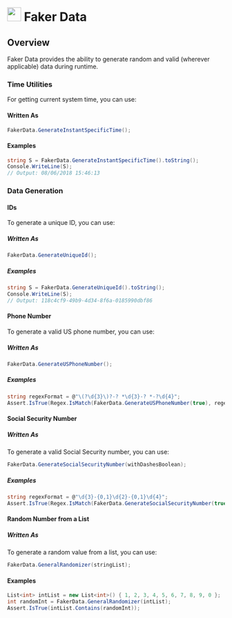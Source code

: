 # <img src="resources/maqslogo.ico" height="32" width="32"> Faker Data

## Overview
Faker Data provides the ability to generate random and valid (wherever applicable) data during runtime.

### Time Utilities
For getting current system time, you can use:  

#### Written As

```csharp
FakerData.GenerateInstantSpecificTime();  
```

#### Examples
```csharp
string S = FakerData.GenerateInstantSpecificTime().toString();   
Console.WriteLine(S);
// Output: 08/06/2018 15:46:13 
```

### Data Generation

#### IDs
To generate a unique ID, you can use:
##### Written As

```csharp
FakerData.GenerateUniqueId();  
```
##### Examples
```csharp
string S = FakerData.GenerateUniqueId().toString();   
Console.WriteLine(S);
// Output: 118c4cf9-49b9-4d34-8f6a-0185990dbf86

```
#### Phone Number
To generate a valid US phone number, you can use:

##### Written As

```csharp
FakerData.GenerateUSPhoneNumber();  
```
##### Examples
```csharp
string regexFormat = @"\(?\d{3}\)?-? *\d{3}-? *-?\d{4}";
Assert.IsTrue(Regex.IsMatch(FakerData.GenerateUSPhoneNumber(true), regexFormat));
```
#### Social Security Number
##### Written As
To generate a valid Social Security number, you can use:

```csharp
FakerData.GenerateSocialSecurityNumber(withDashesBoolean);  
```
##### Examples
```csharp
string regexFormat = @"\d{3}-{0,1}\d{2}-{0,1}\d{4}";
Assert.IsTrue(Regex.IsMatch(FakerData.GenerateSocialSecurityNumber(true), regexFormat));
```

#### Random Number from a List
##### Written As

To generate a random value from a list, you can use:

```csharp
FakerData.GeneralRandomizer(stringList);  
```
#### Examples
```csharp
List<int> intList = new List<int>() { 1, 2, 3, 4, 5, 6, 7, 8, 9, 0 };
int randomInt = FakerData.GeneralRandomizer(intList);
Assert.IsTrue(intList.Contains(randomInt));
```

